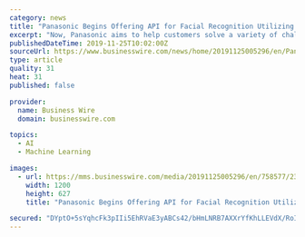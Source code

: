 ```yaml
---
category: news
title: "Panasonic Begins Offering API for Facial Recognition Utilizing Deep Learning Technology"
excerpt: "Now, Panasonic aims to help customers solve a variety of challenges by offering an API for this same technology. The API enables deep-learning powered facial recognition technology via a cloud-based service. Strengths of Panasonic’s facial recognition ..."
publishedDateTime: 2019-11-25T10:02:00Z
sourceUrl: https://www.businesswire.com/news/home/20191125005296/en/Panasonic-Begins-Offering-API-Facial-Recognition-Utilizing
type: article
quality: 31
heat: 31
published: false

provider:
  name: Business Wire
  domain: businesswire.com

topics:
  - AI
  - Machine Learning

images:
  - url: https://mms.businesswire.com/media/20191125005296/en/758577/23/PC.jpg
    width: 1200
    height: 627
    title: "Panasonic Begins Offering API for Facial Recognition Utilizing Deep Learning Technology"

secured: "DYptO+5sYqhcFk3pIIi5EhRVaE3yABCs42/bHmLNRB7AXXrYfKhLLEVdX/RoI6XWmf7bVpqaQpUnCjWSBWqTxnHMnQEHqJU2FsqmfSfF5ISOHB1Pih8UqQzlUiA7fpQTh1H9mi+NIJP9IDdA00wN1bVWF8kQd2N4HiVekMN1UhoMC8KMJ2DIcdvdKmHZU0u6FsXw3FCU1l4dOtxTqUXc5c3xsWmhkcp1wDtTJ94GqqRqKH+Aq3y3Hmm6ql0Naf7t3Id/emDROLDZ2yrs+XEFLA==;IR9Pj6t1G47fo7+/v2sXWw=="
---
```


